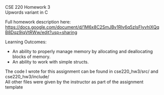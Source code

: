 CSE 220 Homework 3  
Upwords variant in C  

Full homework description here:  
https://docs.google.com/document/d/1M6x8C2SmJBv1Rlv6q5zIsFlyvhlXQqB8Dqz9iqVtRWw/edit?usp=sharing

Learning Outcomes:
- An ability to properly manage memory by allocating and deallocating blocks of memory.
- An ability to work with simple structs.

The code I wrote for this assignment can be found in cse220_hw3/src/ and cse220_hw3/include/  
All other files were given by the instructor as part of the assignment template
